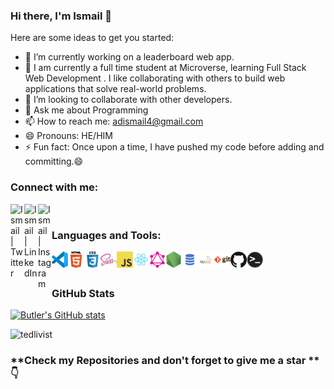 ### Hi there, I'm Ismail 👋



Here are some ideas to get you started:

- 🔭 I’m currently working on a leaderboard web app.
- 🌱 I am currently a full time student at Microverse, learning Full Stack Web Development . I like collaborating with others to build web applications that solve real-world problems.
- 👯 I’m looking to collaborate with other developers.
- 💬 Ask me about Programming
- 📫 How to reach me: adismail4@gmail.com
- 😄 Pronouns: HE/HIM
- ⚡ Fun fact: Once upon a time, I have pushed my code before adding and committing.😄

### Connect with me:

[<img align="left" alt="Ismail | Twitter" width="22px" src="https://cdn.jsdelivr.net/npm/simple-icons@v3/icons/twitter.svg" />][twitter]
[<img align="left" alt="Ismail | LinkedIn" width="22px" src="https://cdn.jsdelivr.net/npm/simple-icons@v3/icons/linkedin.svg" />][linkedin]
[<img align="left" alt="Ismail | Instagram" width="22px" src="https://cdn.jsdelivr.net/npm/simple-icons@v3/icons/instagram.svg" />][instagram]

<br />

### Languages and Tools:

<code><img align="left" alt="Visual Studio Code" width="26px" src="https://raw.githubusercontent.com/github/explore/80688e429a7d4ef2fca1e82350fe8e3517d3494d/topics/visual-studio-code/visual-studio-code.png" /></code>
<code><img align="left" alt="HTML5" width="26px" src="https://raw.githubusercontent.com/github/explore/80688e429a7d4ef2fca1e82350fe8e3517d3494d/topics/html/html.png" /></code>
<code><img align="left" alt="CSS3" width="26px" src="https://raw.githubusercontent.com/github/explore/80688e429a7d4ef2fca1e82350fe8e3517d3494d/topics/css/css.png" /></code>
<code><img align="left" alt="Sass" width="26px" src="https://raw.githubusercontent.com/github/explore/80688e429a7d4ef2fca1e82350fe8e3517d3494d/topics/sass/sass.png" /></code>
<code><img align="left" alt="JavaScript" width="26px" src="https://raw.githubusercontent.com/github/explore/80688e429a7d4ef2fca1e82350fe8e3517d3494d/topics/javascript/javascript.png" /></code>
<code><img align="left" alt="React" width="26px" src="https://raw.githubusercontent.com/github/explore/80688e429a7d4ef2fca1e82350fe8e3517d3494d/topics/react/react.png" /></code>
<code><img align="left" alt="GraphQL" width="26px" src="https://raw.githubusercontent.com/github/explore/80688e429a7d4ef2fca1e82350fe8e3517d3494d/topics/graphql/graphql.png" /></code>
<code><img align="left" alt="Node.js" width="26px" src="https://raw.githubusercontent.com/github/explore/80688e429a7d4ef2fca1e82350fe8e3517d3494d/topics/nodejs/nodejs.png" /></code>
<code><img align="left" alt="SQL" width="26px" src="https://raw.githubusercontent.com/github/explore/80688e429a7d4ef2fca1e82350fe8e3517d3494d/topics/sql/sql.png" /></code>
<code><img align="left" alt="MySQL" width="26px" src="https://raw.githubusercontent.com/github/explore/80688e429a7d4ef2fca1e82350fe8e3517d3494d/topics/mysql/mysql.png" /></code>
<code><img align="left" alt="Git" width="26px" src="https://raw.githubusercontent.com/github/explore/80688e429a7d4ef2fca1e82350fe8e3517d3494d/topics/git/git.png" /></code>
<code><img align="left" alt="GitHub" width="26px" src="https://raw.githubusercontent.com/github/explore/78df643247d429f6cc873026c0622819ad797942/topics/github/github.png" /></code>
<code><img align="left" alt="Terminal" width="26px" src="https://raw.githubusercontent.com/github/explore/80688e429a7d4ef2fca1e82350fe8e3517d3494d/topics/terminal/terminal.png" /></code>

<br />
<br />

### GitHub Stats

  [![Butler's GitHub stats](https://github-readme-stats.vercel.app/api?username=butlermuwo&show_icons=true&theme=dracula)](https://github.com/butlermuwo/github-readme-stats)
<p><img src="https://github-readme-streak-stats.herokuapp.com/?user=butlermuwo&theme=radical" alt="tedlivist" /></p>
<!-- [![Top Langs](https://github-readme-stats.vercel.app/api/top-langs/?username=butlermuwo&theme=dracula)](https://github.com/butlermuwo/github-readme-stats) -->

### **Check my Repositories and don't forget to give me a star ** 👇


[twitter]: https://twitter.com/AkinkunmiAbiola
[instagram]: https://www.instagram.com/adismail4/
[linkedin]: https://www.linkedin.com/in/ismail-akinkunmi-adekunle-b810aa155/
